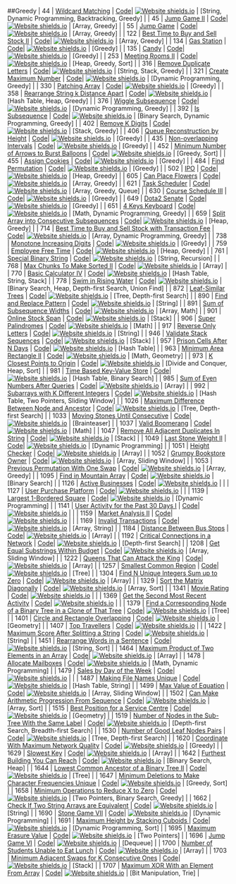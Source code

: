 ##Greedy
| 44 | [Wildcard Matching](https:///leetCode.com/problems/wildcard-matching) | [Code](https://github.com/SunilGudivada/Data-Structures-and-Algorithms/blob/master/src/com/platform/leetCode/problems/_44_WildcardMatching.java)| [![Website shields.io](https://img.shields.io/badge/Hard-critical.svg)](https://sunilgudivada.github.io/Data-Structures-and-Algorithms/) | [String, Dynamic Programming, Backtracking, Greedy] | 
| 45 | [Jump Game II](https:///leetCode.com/problems/jump-game-ii) | [Code](https://github.com/SunilGudivada/Data-Structures-and-Algorithms/blob/master/src/com/platform/leetCode/problems/_45_JumpGameII.java)| [![Website shields.io](https://img.shields.io/badge/Hard-critical.svg)](https://sunilgudivada.github.io/Data-Structures-and-Algorithms/) | [Array, Greedy] | 
| 55 | [Jump Game](https:///leetCode.com/problems/jump-game) | [Code](https://github.com/SunilGudivada/Data-Structures-and-Algorithms/blob/master/src/com/platform/leetCode/problems/_55_JumpGame.java)| [![Website shields.io](https://img.shields.io/badge/Medium-yellow.svg)](https://sunilgudivada.github.io/Data-Structures-and-Algorithms/) | [Array, Greedy] | 
| 122 | [Best Time to Buy and Sell Stock II](https:///leetCode.com/problems/best-time-to-buy-and-sell-stock-ii) | [Code](https://github.com/SunilGudivada/Data-Structures-and-Algorithms/blob/master/src/com/platform/leetCode/problems/_122_BestTimetoBuyandSellStockII.java)| [![Website shields.io](https://img.shields.io/badge/Easy-success.svg)](https://sunilgudivada.github.io/Data-Structures-and-Algorithms/) | [Array, Greedy] | 
| 134 | [Gas Station](https:///leetCode.com/problems/gas-station) | [Code](https://github.com/SunilGudivada/Data-Structures-and-Algorithms/blob/master/src/com/platform/leetCode/problems/_134_GasStation.java)| [![Website shields.io](https://img.shields.io/badge/Medium-yellow.svg)](https://sunilgudivada.github.io/Data-Structures-and-Algorithms/) | [Greedy] | 
| 135 | [Candy](https:///leetCode.com/problems/candy) | [Code](https://github.com/SunilGudivada/Data-Structures-and-Algorithms/blob/master/src/com/platform/leetCode/problems/_135_Candy.java)| [![Website shields.io](https://img.shields.io/badge/Hard-critical.svg)](https://sunilgudivada.github.io/Data-Structures-and-Algorithms/) | [Greedy] | 
| 253 | [Meeting Rooms II](https:///leetCode.com/problems/meeting-rooms-ii) | [Code](https://github.com/SunilGudivada/Data-Structures-and-Algorithms/blob/master/src/com/platform/leetCode/problems/_253_MeetingRoomsII.java)| [![Website shields.io](https://img.shields.io/badge/Medium-yellow.svg)](https://sunilgudivada.github.io/Data-Structures-and-Algorithms/) | [Heap, Greedy, Sort] | 
| 316 | [Remove Duplicate Letters](https:///leetCode.com/problems/remove-duplicate-letters) | [Code](https://github.com/SunilGudivada/Data-Structures-and-Algorithms/blob/master/src/com/platform/leetCode/problems/_316_RemoveDuplicateLetters.java)| [![Website shields.io](https://img.shields.io/badge/Medium-yellow.svg)](https://sunilgudivada.github.io/Data-Structures-and-Algorithms/) | [String, Stack, Greedy] | 
| 321 | [Create Maximum Number](https:///leetCode.com/problems/create-maximum-number) | [Code](https://github.com/SunilGudivada/Data-Structures-and-Algorithms/blob/master/src/com/platform/leetCode/problems/_321_CreateMaximumNumber.java)| [![Website shields.io](https://img.shields.io/badge/Hard-critical.svg)](https://sunilgudivada.github.io/Data-Structures-and-Algorithms/) | [Dynamic Programming, Greedy] | 
| 330 | [Patching Array](https:///leetCode.com/problems/patching-array) | [Code](https://github.com/SunilGudivada/Data-Structures-and-Algorithms/blob/master/src/com/platform/leetCode/problems/_330_PatchingArray.java)| [![Website shields.io](https://img.shields.io/badge/Hard-critical.svg)](https://sunilgudivada.github.io/Data-Structures-and-Algorithms/) | [Greedy] | 
| 358 | [Rearrange String k Distance Apart](https:///leetCode.com/problems/rearrange-string-k-distance-apart) | [Code](https://github.com/SunilGudivada/Data-Structures-and-Algorithms/blob/master/src/com/platform/leetCode/problems/_358_RearrangeStringkDistanceApart.java)| [![Website shields.io](https://img.shields.io/badge/Hard-critical.svg)](https://sunilgudivada.github.io/Data-Structures-and-Algorithms/) | [Hash Table, Heap, Greedy] | 
| 376 | [Wiggle Subsequence](https:///leetCode.com/problems/wiggle-subsequence) | [Code](https://github.com/SunilGudivada/Data-Structures-and-Algorithms/blob/master/src/com/platform/leetCode/problems/_376_WiggleSubsequence.java)| [![Website shields.io](https://img.shields.io/badge/Medium-yellow.svg)](https://sunilgudivada.github.io/Data-Structures-and-Algorithms/) | [Dynamic Programming, Greedy] | 
| 392 | [Is Subsequence](https:///leetCode.com/problems/is-subsequence) | [Code](https://github.com/SunilGudivada/Data-Structures-and-Algorithms/blob/master/src/com/platform/leetCode/problems/_392_IsSubsequence.java)| [![Website shields.io](https://img.shields.io/badge/Easy-success.svg)](https://sunilgudivada.github.io/Data-Structures-and-Algorithms/) | [Binary Search, Dynamic Programming, Greedy] | 
| 402 | [Remove K Digits](https:///leetCode.com/problems/remove-k-digits) | [Code](https://github.com/SunilGudivada/Data-Structures-and-Algorithms/blob/master/src/com/platform/leetCode/problems/_402_RemoveKDigits.java)| [![Website shields.io](https://img.shields.io/badge/Medium-yellow.svg)](https://sunilgudivada.github.io/Data-Structures-and-Algorithms/) | [Stack, Greedy] | 
| 406 | [Queue Reconstruction by Height](https:///leetCode.com/problems/queue-reconstruction-by-height) | [Code](https://github.com/SunilGudivada/Data-Structures-and-Algorithms/blob/master/src/com/platform/leetCode/problems/_406_QueueReconstructionbyHeight.java)| [![Website shields.io](https://img.shields.io/badge/Medium-yellow.svg)](https://sunilgudivada.github.io/Data-Structures-and-Algorithms/) | [Greedy] | 
| 435 | [Non-overlapping Intervals](https:///leetCode.com/problems/non-overlapping-intervals) | [Code](https://github.com/SunilGudivada/Data-Structures-and-Algorithms/blob/master/src/com/platform/leetCode/problems/_435_Non-overlappingIntervals.java)| [![Website shields.io](https://img.shields.io/badge/Medium-yellow.svg)](https://sunilgudivada.github.io/Data-Structures-and-Algorithms/) | [Greedy] | 
| 452 | [Minimum Number of Arrows to Burst Balloons](https:///leetCode.com/problems/minimum-number-of-arrows-to-burst-balloons) | [Code](https://github.com/SunilGudivada/Data-Structures-and-Algorithms/blob/master/src/com/platform/leetCode/problems/_452_MinimumNumberofArrowstoBurstBalloons.java)| [![Website shields.io](https://img.shields.io/badge/Medium-yellow.svg)](https://sunilgudivada.github.io/Data-Structures-and-Algorithms/) | [Greedy, Sort] | 
| 455 | [Assign Cookies](https:///leetCode.com/problems/assign-cookies) | [Code](https://github.com/SunilGudivada/Data-Structures-and-Algorithms/blob/master/src/com/platform/leetCode/problems/_455_AssignCookies.java)| [![Website shields.io](https://img.shields.io/badge/Easy-success.svg)](https://sunilgudivada.github.io/Data-Structures-and-Algorithms/) | [Greedy] | 
| 484 | [Find Permutation](https:///leetCode.com/problems/find-permutation) | [Code](https://github.com/SunilGudivada/Data-Structures-and-Algorithms/blob/master/src/com/platform/leetCode/problems/_484_FindPermutation.java)| [![Website shields.io](https://img.shields.io/badge/Medium-yellow.svg)](https://sunilgudivada.github.io/Data-Structures-and-Algorithms/) | [Greedy] | 
| 502 | [IPO](https:///leetCode.com/problems/ipo) | [Code](https://github.com/SunilGudivada/Data-Structures-and-Algorithms/blob/master/src/com/platform/leetCode/problems/_502_IPO.java)| [![Website shields.io](https://img.shields.io/badge/Hard-critical.svg)](https://sunilgudivada.github.io/Data-Structures-and-Algorithms/) | [Heap, Greedy] | 
| 605 | [Can Place Flowers](https:///leetCode.com/problems/can-place-flowers) | [Code](https://github.com/SunilGudivada/Data-Structures-and-Algorithms/blob/master/src/com/platform/leetCode/problems/_605_CanPlaceFlowers.java)| [![Website shields.io](https://img.shields.io/badge/Easy-success.svg)](https://sunilgudivada.github.io/Data-Structures-and-Algorithms/) | [Array, Greedy] | 
| 621 | [Task Scheduler](https:///leetCode.com/problems/task-scheduler) | [Code](https://github.com/SunilGudivada/Data-Structures-and-Algorithms/blob/master/src/com/platform/leetCode/problems/_621_TaskScheduler.java)| [![Website shields.io](https://img.shields.io/badge/Medium-yellow.svg)](https://sunilgudivada.github.io/Data-Structures-and-Algorithms/) | [Array, Greedy, Queue] | 
| 630 | [Course Schedule III](https:///leetCode.com/problems/course-schedule-iii) | [Code](https://github.com/SunilGudivada/Data-Structures-and-Algorithms/blob/master/src/com/platform/leetCode/problems/_630_CourseScheduleIII.java)| [![Website shields.io](https://img.shields.io/badge/Hard-critical.svg)](https://sunilgudivada.github.io/Data-Structures-and-Algorithms/) | [Greedy] | 
| 649 | [Dota2 Senate](https:///leetCode.com/problems/dota2-senate) | [Code](https://github.com/SunilGudivada/Data-Structures-and-Algorithms/blob/master/src/com/platform/leetCode/problems/_649_Dota2Senate.java)| [![Website shields.io](https://img.shields.io/badge/Medium-yellow.svg)](https://sunilgudivada.github.io/Data-Structures-and-Algorithms/) | [Greedy] | 
| 651 | [4 Keys Keyboard](https:///leetCode.com/problems/4-keys-keyboard) | [Code](https://github.com/SunilGudivada/Data-Structures-and-Algorithms/blob/master/src/com/platform/leetCode/problems/_651_4KeysKeyboard.java)| [![Website shields.io](https://img.shields.io/badge/Medium-yellow.svg)](https://sunilgudivada.github.io/Data-Structures-and-Algorithms/) | [Math, Dynamic Programming, Greedy] | 
| 659 | [Split Array into Consecutive Subsequences](https:///leetCode.com/problems/split-array-into-consecutive-subsequences) | [Code](https://github.com/SunilGudivada/Data-Structures-and-Algorithms/blob/master/src/com/platform/leetCode/problems/_659_SplitArrayintoConsecutiveSubsequences.java)| [![Website shields.io](https://img.shields.io/badge/Medium-yellow.svg)](https://sunilgudivada.github.io/Data-Structures-and-Algorithms/) | [Heap, Greedy] | 
| 714 | [Best Time to Buy and Sell Stock with Transaction Fee](https:///leetCode.com/problems/best-time-to-buy-and-sell-stock-with-transaction-fee) | [Code](https://github.com/SunilGudivada/Data-Structures-and-Algorithms/blob/master/src/com/platform/leetCode/problems/_714_BestTimetoBuyandSellStockwithTransactionFee.java)| [![Website shields.io](https://img.shields.io/badge/Medium-yellow.svg)](https://sunilgudivada.github.io/Data-Structures-and-Algorithms/) | [Array, Dynamic Programming, Greedy] | 
| 738 | [Monotone Increasing Digits](https:///leetCode.com/problems/monotone-increasing-digits) | [Code](https://github.com/SunilGudivada/Data-Structures-and-Algorithms/blob/master/src/com/platform/leetCode/problems/_738_MonotoneIncreasingDigits.java)| [![Website shields.io](https://img.shields.io/badge/Medium-yellow.svg)](https://sunilgudivada.github.io/Data-Structures-and-Algorithms/) | [Greedy] | 
| 759 | [Employee Free Time](https:///leetCode.com/problems/employee-free-time) | [Code](https://github.com/SunilGudivada/Data-Structures-and-Algorithms/blob/master/src/com/platform/leetCode/problems/_759_EmployeeFreeTime.java)| [![Website shields.io](https://img.shields.io/badge/Hard-critical.svg)](https://sunilgudivada.github.io/Data-Structures-and-Algorithms/) | [Heap, Greedy] | 
| 761 | [Special Binary String](https:///leetCode.com/problems/special-binary-string) | [Code](https://github.com/SunilGudivada/Data-Structures-and-Algorithms/blob/master/src/com/platform/leetCode/problems/_761_SpecialBinaryString.java)| [![Website shields.io](https://img.shields.io/badge/Hard-critical.svg)](https://sunilgudivada.github.io/Data-Structures-and-Algorithms/) | [String, Recursion] | 
| 768 | [Max Chunks To Make Sorted II](https:///leetCode.com/problems/max-chunks-to-make-sorted-ii) | [Code](https://github.com/SunilGudivada/Data-Structures-and-Algorithms/blob/master/src/com/platform/leetCode/problems/_768_MaxChunksToMakeSortedII.java)| [![Website shields.io](https://img.shields.io/badge/Hard-critical.svg)](https://sunilgudivada.github.io/Data-Structures-and-Algorithms/) | [Array] | 
| 770 | [Basic Calculator IV](https:///leetCode.com/problems/basic-calculator-iv) | [Code](https://github.com/SunilGudivada/Data-Structures-and-Algorithms/blob/master/src/com/platform/leetCode/problems/_770_BasicCalculatorIV.java)| [![Website shields.io](https://img.shields.io/badge/Hard-critical.svg)](https://sunilgudivada.github.io/Data-Structures-and-Algorithms/) | [Hash Table, String, Stack] | 
| 778 | [Swim in Rising Water](https:///leetCode.com/problems/swim-in-rising-water) | [Code](https://github.com/SunilGudivada/Data-Structures-and-Algorithms/blob/master/src/com/platform/leetCode/problems/_778_SwiminRisingWater.java)| [![Website shields.io](https://img.shields.io/badge/Hard-critical.svg)](https://sunilgudivada.github.io/Data-Structures-and-Algorithms/) | [Binary Search, Heap, Depth-first Search, Union Find] | 
| 872 | [Leaf-Similar Trees](https:///leetCode.com/problems/leaf-similar-trees) | [Code](https://github.com/SunilGudivada/Data-Structures-and-Algorithms/blob/master/src/com/platform/leetCode/problems/_872_Leaf-SimilarTrees.java)| [![Website shields.io](https://img.shields.io/badge/Easy-success.svg)](https://sunilgudivada.github.io/Data-Structures-and-Algorithms/) | [Tree, Depth-first Search] | 
| 890 | [Find and Replace Pattern](https:///leetCode.com/problems/find-and-replace-pattern) | [Code](https://github.com/SunilGudivada/Data-Structures-and-Algorithms/blob/master/src/com/platform/leetCode/problems/_890_FindandReplacePattern.java)| [![Website shields.io](https://img.shields.io/badge/Medium-yellow.svg)](https://sunilgudivada.github.io/Data-Structures-and-Algorithms/) | [String] | 
| 891 | [Sum of Subsequence Widths](https:///leetCode.com/problems/sum-of-subsequence-widths) | [Code](https://github.com/SunilGudivada/Data-Structures-and-Algorithms/blob/master/src/com/platform/leetCode/problems/_891_SumofSubsequenceWidths.java)| [![Website shields.io](https://img.shields.io/badge/Hard-critical.svg)](https://sunilgudivada.github.io/Data-Structures-and-Algorithms/) | [Array, Math] | 
| 901 | [Online Stock Span](https:///leetCode.com/problems/online-stock-span) | [Code](https://github.com/SunilGudivada/Data-Structures-and-Algorithms/blob/master/src/com/platform/leetCode/problems/_901_OnlineStockSpan.java)| [![Website shields.io](https://img.shields.io/badge/Medium-yellow.svg)](https://sunilgudivada.github.io/Data-Structures-and-Algorithms/) | [Stack] | 
| 906 | [Super Palindromes](https:///leetCode.com/problems/super-palindromes) | [Code](https://github.com/SunilGudivada/Data-Structures-and-Algorithms/blob/master/src/com/platform/leetCode/problems/_906_SuperPalindromes.java)| [![Website shields.io](https://img.shields.io/badge/Hard-critical.svg)](https://sunilgudivada.github.io/Data-Structures-and-Algorithms/) | [Math] | 
| 917 | [Reverse Only Letters](https:///leetCode.com/problems/reverse-only-letters) | [Code](https://github.com/SunilGudivada/Data-Structures-and-Algorithms/blob/master/src/com/platform/leetCode/problems/_917_ReverseOnlyLetters.java)| [![Website shields.io](https://img.shields.io/badge/Easy-success.svg)](https://sunilgudivada.github.io/Data-Structures-and-Algorithms/) | [String] | 
| 946 | [Validate Stack Sequences](https:///leetCode.com/problems/validate-stack-sequences) | [Code](https://github.com/SunilGudivada/Data-Structures-and-Algorithms/blob/master/src/com/platform/leetCode/problems/_946_ValidateStackSequences.java)| [![Website shields.io](https://img.shields.io/badge/Medium-yellow.svg)](https://sunilgudivada.github.io/Data-Structures-and-Algorithms/) | [Stack] | 
| 957 | [Prison Cells After N Days](https:///leetCode.com/problems/prison-cells-after-n-days) | [Code](https://github.com/SunilGudivada/Data-Structures-and-Algorithms/blob/master/src/com/platform/leetCode/problems/_957_PrisonCellsAfterNDays.java)| [![Website shields.io](https://img.shields.io/badge/Medium-yellow.svg)](https://sunilgudivada.github.io/Data-Structures-and-Algorithms/) | [Hash Table] | 
| 963 | [Minimum Area Rectangle II](https:///leetCode.com/problems/minimum-area-rectangle-ii) | [Code](https://github.com/SunilGudivada/Data-Structures-and-Algorithms/blob/master/src/com/platform/leetCode/problems/_963_MinimumAreaRectangleII.java)| [![Website shields.io](https://img.shields.io/badge/Medium-yellow.svg)](https://sunilgudivada.github.io/Data-Structures-and-Algorithms/) | [Math, Geometry] | 
| 973 | [K Closest Points to Origin](https:///leetCode.com/problems/k-closest-points-to-origin) | [Code](https://github.com/SunilGudivada/Data-Structures-and-Algorithms/blob/master/src/com/platform/leetCode/problems/_973_KClosestPointstoOrigin.java)| [![Website shields.io](https://img.shields.io/badge/Medium-yellow.svg)](https://sunilgudivada.github.io/Data-Structures-and-Algorithms/) | [Divide and Conquer, Heap, Sort] | 
| 981 | [Time Based Key-Value Store](https:///leetCode.com/problems/time-based-key-value-store) | [Code](https://github.com/SunilGudivada/Data-Structures-and-Algorithms/blob/master/src/com/platform/leetCode/problems/_981_TimeBasedKey-ValueStore.java)| [![Website shields.io](https://img.shields.io/badge/Medium-yellow.svg)](https://sunilgudivada.github.io/Data-Structures-and-Algorithms/) | [Hash Table, Binary Search] | 
| 985 | [Sum of Even Numbers After Queries](https:///leetCode.com/problems/sum-of-even-numbers-after-queries) | [Code](https://github.com/SunilGudivada/Data-Structures-and-Algorithms/blob/master/src/com/platform/leetCode/problems/_985_SumofEvenNumbersAfterQueries.java)| [![Website shields.io](https://img.shields.io/badge/Easy-success.svg)](https://sunilgudivada.github.io/Data-Structures-and-Algorithms/) | [Array] | 
| 992 | [Subarrays with K Different Integers](https:///leetCode.com/problems/subarrays-with-k-different-integers) | [Code](https://github.com/SunilGudivada/Data-Structures-and-Algorithms/blob/master/src/com/platform/leetCode/problems/_992_SubarrayswithKDifferentIntegers.java)| [![Website shields.io](https://img.shields.io/badge/Hard-critical.svg)](https://sunilgudivada.github.io/Data-Structures-and-Algorithms/) | [Hash Table, Two Pointers, Sliding Window] | 
| 1026 | [Maximum Difference Between Node and Ancestor](https:///leetCode.com/problems/maximum-difference-between-node-and-ancestor) | [Code](https://github.com/SunilGudivada/Data-Structures-and-Algorithms/blob/master/src/com/platform/leetCode/problems/_1026_MaximumDifferenceBetweenNodeandAncestor.java)| [![Website shields.io](https://img.shields.io/badge/Medium-yellow.svg)](https://sunilgudivada.github.io/Data-Structures-and-Algorithms/) | [Tree, Depth-first Search] | 
| 1033 | [Moving Stones Until Consecutive](https:///leetCode.com/problems/moving-stones-until-consecutive) | [Code](https://github.com/SunilGudivada/Data-Structures-and-Algorithms/blob/master/src/com/platform/leetCode/problems/_1033_MovingStonesUntilConsecutive.java)| [![Website shields.io](https://img.shields.io/badge/Easy-success.svg)](https://sunilgudivada.github.io/Data-Structures-and-Algorithms/) | [Brainteaser] | 
| 1037 | [Valid Boomerang](https:///leetCode.com/problems/valid-boomerang) | [Code](https://github.com/SunilGudivada/Data-Structures-and-Algorithms/blob/master/src/com/platform/leetCode/problems/_1037_ValidBoomerang.java)| [![Website shields.io](https://img.shields.io/badge/Easy-success.svg)](https://sunilgudivada.github.io/Data-Structures-and-Algorithms/) | [Math] | 
| 1047 | [Remove All Adjacent Duplicates In String](https:///leetCode.com/problems/remove-all-adjacent-duplicates-in-string) | [Code](https://github.com/SunilGudivada/Data-Structures-and-Algorithms/blob/master/src/com/platform/leetCode/problems/_1047_RemoveAllAdjacentDuplicatesInString.java)| [![Website shields.io](https://img.shields.io/badge/Easy-success.svg)](https://sunilgudivada.github.io/Data-Structures-and-Algorithms/) | [Stack] | 
| 1049 | [Last Stone Weight II](https:///leetCode.com/problems/last-stone-weight-ii) | [Code](https://github.com/SunilGudivada/Data-Structures-and-Algorithms/blob/master/src/com/platform/leetCode/problems/_1049_LastStoneWeightII.java)| [![Website shields.io](https://img.shields.io/badge/Medium-yellow.svg)](https://sunilgudivada.github.io/Data-Structures-and-Algorithms/) | [Dynamic Programming] | 
| 1051 | [Height Checker](https:///leetCode.com/problems/height-checker) | [Code](https://github.com/SunilGudivada/Data-Structures-and-Algorithms/blob/master/src/com/platform/leetCode/problems/_1051_HeightChecker.java)| [![Website shields.io](https://img.shields.io/badge/Easy-success.svg)](https://sunilgudivada.github.io/Data-Structures-and-Algorithms/) | [Array] | 
| 1052 | [Grumpy Bookstore Owner](https:///leetCode.com/problems/grumpy-bookstore-owner) | [Code](https://github.com/SunilGudivada/Data-Structures-and-Algorithms/blob/master/src/com/platform/leetCode/problems/_1052_GrumpyBookstoreOwner.java)| [![Website shields.io](https://img.shields.io/badge/Medium-yellow.svg)](https://sunilgudivada.github.io/Data-Structures-and-Algorithms/) | [Array, Sliding Window] | 
| 1053 | [Previous Permutation With One Swap](https:///leetCode.com/problems/previous-permutation-with-one-swap) | [Code](https://github.com/SunilGudivada/Data-Structures-and-Algorithms/blob/master/src/com/platform/leetCode/problems/_1053_PreviousPermutationWithOneSwap.java)| [![Website shields.io](https://img.shields.io/badge/Medium-yellow.svg)](https://sunilgudivada.github.io/Data-Structures-and-Algorithms/) | [Array, Greedy] | 
| 1095 | [Find in Mountain Array](https:///leetCode.com/problems/find-in-mountain-array) | [Code](https://github.com/SunilGudivada/Data-Structures-and-Algorithms/blob/master/src/com/platform/leetCode/problems/_1095_FindinMountainArray.java)| [![Website shields.io](https://img.shields.io/badge/Hard-critical.svg)](https://sunilgudivada.github.io/Data-Structures-and-Algorithms/) | [Binary Search] | 
| 1126 | [Active Businesses](https:///leetCode.com/problems/active-businesses) | [Code](https://github.com/SunilGudivada/Data-Structures-and-Algorithms/blob/master/src/com/platform/leetCode/problems/_1126_ActiveBusinesses.java)| [![Website shields.io](https://img.shields.io/badge/Medium-yellow.svg)](https://sunilgudivada.github.io/Data-Structures-and-Algorithms/) |  | 
| 1127 | [User Purchase Platform](https:///leetCode.com/problems/user-purchase-platform) | [Code](https://github.com/SunilGudivada/Data-Structures-and-Algorithms/blob/master/src/com/platform/leetCode/problems/_1127_UserPurchasePlatform.java)| [![Website shields.io](https://img.shields.io/badge/Hard-critical.svg)](https://sunilgudivada.github.io/Data-Structures-and-Algorithms/) |  | 
| 1139 | [Largest 1-Bordered Square](https:///leetCode.com/problems/largest-1-bordered-square) | [Code](https://github.com/SunilGudivada/Data-Structures-and-Algorithms/blob/master/src/com/platform/leetCode/problems/_1139_Largest1-BorderedSquare.java)| [![Website shields.io](https://img.shields.io/badge/Medium-yellow.svg)](https://sunilgudivada.github.io/Data-Structures-and-Algorithms/) | [Dynamic Programming] | 
| 1141 | [User Activity for the Past 30 Days I](https:///leetCode.com/problems/user-activity-for-the-past-30-days-i) | [Code](https://github.com/SunilGudivada/Data-Structures-and-Algorithms/blob/master/src/com/platform/leetCode/problems/_1141_UserActivityforthePast30DaysI.java)| [![Website shields.io](https://img.shields.io/badge/Easy-success.svg)](https://sunilgudivada.github.io/Data-Structures-and-Algorithms/) |  | 
| 1159 | [Market Analysis II](https:///leetCode.com/problems/market-analysis-ii) | [Code](https://github.com/SunilGudivada/Data-Structures-and-Algorithms/blob/master/src/com/platform/leetCode/problems/_1159_MarketAnalysisII.java)| [![Website shields.io](https://img.shields.io/badge/Hard-critical.svg)](https://sunilgudivada.github.io/Data-Structures-and-Algorithms/) |  | 
| 1169 | [Invalid Transactions](https:///leetCode.com/problems/invalid-transactions) | [Code](https://github.com/SunilGudivada/Data-Structures-and-Algorithms/blob/master/src/com/platform/leetCode/problems/_1169_InvalidTransactions.java)| [![Website shields.io](https://img.shields.io/badge/Medium-yellow.svg)](https://sunilgudivada.github.io/Data-Structures-and-Algorithms/) | [Array, String] | 
| 1184 | [Distance Between Bus Stops](https:///leetCode.com/problems/distance-between-bus-stops) | [Code](https://github.com/SunilGudivada/Data-Structures-and-Algorithms/blob/master/src/com/platform/leetCode/problems/_1184_DistanceBetweenBusStops.java)| [![Website shields.io](https://img.shields.io/badge/Easy-success.svg)](https://sunilgudivada.github.io/Data-Structures-and-Algorithms/) | [Array] | 
| 1192 | [Critical Connections in a Network](https:///leetCode.com/problems/critical-connections-in-a-network) | [Code](https://github.com/SunilGudivada/Data-Structures-and-Algorithms/blob/master/src/com/platform/leetCode/problems/_1192_CriticalConnectionsinaNetwork.java)| [![Website shields.io](https://img.shields.io/badge/Hard-critical.svg)](https://sunilgudivada.github.io/Data-Structures-and-Algorithms/) | [Depth-first Search] | 
| 1208 | [Get Equal Substrings Within Budget](https:///leetCode.com/problems/get-equal-substrings-within-budget) | [Code](https://github.com/SunilGudivada/Data-Structures-and-Algorithms/blob/master/src/com/platform/leetCode/problems/_1208_GetEqualSubstringsWithinBudget.java)| [![Website shields.io](https://img.shields.io/badge/Medium-yellow.svg)](https://sunilgudivada.github.io/Data-Structures-and-Algorithms/) | [Array, Sliding Window] | 
| 1222 | [Queens That Can Attack the King](https:///leetCode.com/problems/queens-that-can-attack-the-king) | [Code](https://github.com/SunilGudivada/Data-Structures-and-Algorithms/blob/master/src/com/platform/leetCode/problems/_1222_QueensThatCanAttacktheKing.java)| [![Website shields.io](https://img.shields.io/badge/Medium-yellow.svg)](https://sunilgudivada.github.io/Data-Structures-and-Algorithms/) | [Array] | 
| 1257 | [Smallest Common Region](https:///leetCode.com/problems/smallest-common-region) | [Code](https://github.com/SunilGudivada/Data-Structures-and-Algorithms/blob/master/src/com/platform/leetCode/problems/_1257_SmallestCommonRegion.java)| [![Website shields.io](https://img.shields.io/badge/Medium-yellow.svg)](https://sunilgudivada.github.io/Data-Structures-and-Algorithms/) | [Tree] | 
| 1304 | [Find N Unique Integers Sum up to Zero](https:///leetCode.com/problems/find-n-unique-integers-sum-up-to-zero) | [Code](https://github.com/SunilGudivada/Data-Structures-and-Algorithms/blob/master/src/com/platform/leetCode/problems/_1304_FindNUniqueIntegersSumuptoZero.java)| [![Website shields.io](https://img.shields.io/badge/Easy-success.svg)](https://sunilgudivada.github.io/Data-Structures-and-Algorithms/) | [Array] | 
| 1329 | [Sort the Matrix Diagonally](https:///leetCode.com/problems/sort-the-matrix-diagonally) | [Code](https://github.com/SunilGudivada/Data-Structures-and-Algorithms/blob/master/src/com/platform/leetCode/problems/_1329_SorttheMatrixDiagonally.java)| [![Website shields.io](https://img.shields.io/badge/Medium-yellow.svg)](https://sunilgudivada.github.io/Data-Structures-and-Algorithms/) | [Array, Sort] | 
| 1341 | [Movie Rating](https:///leetCode.com/problems/movie-rating) | [Code](https://github.com/SunilGudivada/Data-Structures-and-Algorithms/blob/master/src/com/platform/leetCode/problems/_1341_MovieRating.java)| [![Website shields.io](https://img.shields.io/badge/Medium-yellow.svg)](https://sunilgudivada.github.io/Data-Structures-and-Algorithms/) |  | 
| 1369 | [Get the Second Most Recent Activity](https:///leetCode.com/problems/get-the-second-most-recent-activity) | [Code](https://github.com/SunilGudivada/Data-Structures-and-Algorithms/blob/master/src/com/platform/leetCode/problems/_1369_GettheSecondMostRecentActivity.java)| [![Website shields.io](https://img.shields.io/badge/Hard-critical.svg)](https://sunilgudivada.github.io/Data-Structures-and-Algorithms/) |  | 
| 1379 | [Find a Corresponding Node of a Binary Tree in a Clone of That Tree](https:///leetCode.com/problems/find-a-corresponding-node-of-a-binary-tree-in-a-clone-of-that-tree) | [Code](https://github.com/SunilGudivada/Data-Structures-and-Algorithms/blob/master/src/com/platform/leetCode/problems/_1379_FindaCorrespondingNodeofaBinaryTreeinaCloneofThatTree.java)| [![Website shields.io](https://img.shields.io/badge/Medium-yellow.svg)](https://sunilgudivada.github.io/Data-Structures-and-Algorithms/) | [Tree] | 
| 1401 | [Circle and Rectangle Overlapping](https:///leetCode.com/problems/circle-and-rectangle-overlapping) | [Code](https://github.com/SunilGudivada/Data-Structures-and-Algorithms/blob/master/src/com/platform/leetCode/problems/_1401_CircleandRectangleOverlapping.java)| [![Website shields.io](https://img.shields.io/badge/Medium-yellow.svg)](https://sunilgudivada.github.io/Data-Structures-and-Algorithms/) | [Geometry] | 
| 1407 | [Top Travellers](https:///leetCode.com/problems/top-travellers) | [Code](https://github.com/SunilGudivada/Data-Structures-and-Algorithms/blob/master/src/com/platform/leetCode/problems/_1407_TopTravellers.java)| [![Website shields.io](https://img.shields.io/badge/Easy-success.svg)](https://sunilgudivada.github.io/Data-Structures-and-Algorithms/) |  | 
| 1422 | [Maximum Score After Splitting a String](https:///leetCode.com/problems/maximum-score-after-splitting-a-string) | [Code](https://github.com/SunilGudivada/Data-Structures-and-Algorithms/blob/master/src/com/platform/leetCode/problems/_1422_MaximumScoreAfterSplittingaString.java)| [![Website shields.io](https://img.shields.io/badge/Easy-success.svg)](https://sunilgudivada.github.io/Data-Structures-and-Algorithms/) | [String] | 
| 1451 | [Rearrange Words in a Sentence](https:///leetCode.com/problems/rearrange-words-in-a-sentence) | [Code](https://github.com/SunilGudivada/Data-Structures-and-Algorithms/blob/master/src/com/platform/leetCode/problems/_1451_RearrangeWordsinaSentence.java)| [![Website shields.io](https://img.shields.io/badge/Medium-yellow.svg)](https://sunilgudivada.github.io/Data-Structures-and-Algorithms/) | [String, Sort] | 
| 1464 | [Maximum Product of Two Elements in an Array](https:///leetCode.com/problems/maximum-product-of-two-elements-in-an-array) | [Code](https://github.com/SunilGudivada/Data-Structures-and-Algorithms/blob/master/src/com/platform/leetCode/problems/_1464_MaximumProductofTwoElementsinanArray.java)| [![Website shields.io](https://img.shields.io/badge/Easy-success.svg)](https://sunilgudivada.github.io/Data-Structures-and-Algorithms/) | [Array] | 
| 1478 | [Allocate Mailboxes](https:///leetCode.com/problems/allocate-mailboxes) | [Code](https://github.com/SunilGudivada/Data-Structures-and-Algorithms/blob/master/src/com/platform/leetCode/problems/_1478_AllocateMailboxes.java)| [![Website shields.io](https://img.shields.io/badge/Hard-critical.svg)](https://sunilgudivada.github.io/Data-Structures-and-Algorithms/) | [Math, Dynamic Programming] | 
| 1479 | [Sales by Day of the Week](https:///leetCode.com/problems/sales-by-day-of-the-week) | [Code](https://github.com/SunilGudivada/Data-Structures-and-Algorithms/blob/master/src/com/platform/leetCode/problems/_1479_SalesbyDayoftheWeek.java)| [![Website shields.io](https://img.shields.io/badge/Hard-critical.svg)](https://sunilgudivada.github.io/Data-Structures-and-Algorithms/) |  | 
| 1487 | [Making File Names Unique](https:///leetCode.com/problems/making-file-names-unique) | [Code](https://github.com/SunilGudivada/Data-Structures-and-Algorithms/blob/master/src/com/platform/leetCode/problems/_1487_MakingFileNamesUnique.java)| [![Website shields.io](https://img.shields.io/badge/Medium-yellow.svg)](https://sunilgudivada.github.io/Data-Structures-and-Algorithms/) | [Hash Table, String] | 
| 1499 | [Max Value of Equation](https:///leetCode.com/problems/max-value-of-equation) | [Code](https://github.com/SunilGudivada/Data-Structures-and-Algorithms/blob/master/src/com/platform/leetCode/problems/_1499_MaxValueofEquation.java)| [![Website shields.io](https://img.shields.io/badge/Hard-critical.svg)](https://sunilgudivada.github.io/Data-Structures-and-Algorithms/) | [Array, Sliding Window] | 
| 1502 | [Can Make Arithmetic Progression From Sequence](https:///leetCode.com/problems/can-make-arithmetic-progression-from-sequence) | [Code](https://github.com/SunilGudivada/Data-Structures-and-Algorithms/blob/master/src/com/platform/leetCode/problems/_1502_CanMakeArithmeticProgressionFromSequence.java)| [![Website shields.io](https://img.shields.io/badge/Easy-success.svg)](https://sunilgudivada.github.io/Data-Structures-and-Algorithms/) | [Array, Sort] | 
| 1515 | [Best Position for a Service Centre](https:///leetCode.com/problems/best-position-for-a-service-centre) | [Code](https://github.com/SunilGudivada/Data-Structures-and-Algorithms/blob/master/src/com/platform/leetCode/problems/_1515_BestPositionforaServiceCentre.java)| [![Website shields.io](https://img.shields.io/badge/Hard-critical.svg)](https://sunilgudivada.github.io/Data-Structures-and-Algorithms/) | [Geometry] | 
| 1519 | [Number of Nodes in the Sub-Tree With the Same Label](https:///leetCode.com/problems/number-of-nodes-in-the-sub-tree-with-the-same-label) | [Code](https://github.com/SunilGudivada/Data-Structures-and-Algorithms/blob/master/src/com/platform/leetCode/problems/_1519_NumberofNodesintheSub-TreeWiththeSameLabel.java)| [![Website shields.io](https://img.shields.io/badge/Medium-yellow.svg)](https://sunilgudivada.github.io/Data-Structures-and-Algorithms/) | [Depth-first Search, Breadth-first Search] | 
| 1530 | [Number of Good Leaf Nodes Pairs](https:///leetCode.com/problems/number-of-good-leaf-nodes-pairs) | [Code](https://github.com/SunilGudivada/Data-Structures-and-Algorithms/blob/master/src/com/platform/leetCode/problems/_1530_NumberofGoodLeafNodesPairs.java)| [![Website shields.io](https://img.shields.io/badge/Medium-yellow.svg)](https://sunilgudivada.github.io/Data-Structures-and-Algorithms/) | [Tree, Depth-first Search] | 
| 1620 | [Coordinate With Maximum Network Quality](https:///leetCode.com/problems/coordinate-with-maximum-network-quality) | [Code](https://github.com/SunilGudivada/Data-Structures-and-Algorithms/blob/master/src/com/platform/leetCode/problems/_1620_CoordinateWithMaximumNetworkQuality.java)| [![Website shields.io](https://img.shields.io/badge/Medium-yellow.svg)](https://sunilgudivada.github.io/Data-Structures-and-Algorithms/) | [Greedy] | 
| 1629 | [Slowest Key](https:///leetCode.com/problems/slowest-key) | [Code](https://github.com/SunilGudivada/Data-Structures-and-Algorithms/blob/master/src/com/platform/leetCode/problems/_1629_SlowestKey.java)| [![Website shields.io](https://img.shields.io/badge/Easy-success.svg)](https://sunilgudivada.github.io/Data-Structures-and-Algorithms/) | [Array] | 
| 1642 | [Furthest Building You Can Reach](https:///leetCode.com/problems/furthest-building-you-can-reach) | [Code](https://github.com/SunilGudivada/Data-Structures-and-Algorithms/blob/master/src/com/platform/leetCode/problems/_1642_FurthestBuildingYouCanReach.java)| [![Website shields.io](https://img.shields.io/badge/Medium-yellow.svg)](https://sunilgudivada.github.io/Data-Structures-and-Algorithms/) | [Binary Search, Heap] | 
| 1644 | [Lowest Common Ancestor of a Binary Tree II](https:///leetCode.com/problems/lowest-common-ancestor-of-a-binary-tree-ii) | [Code](https://github.com/SunilGudivada/Data-Structures-and-Algorithms/blob/master/src/com/platform/leetCode/problems/_1644_LowestCommonAncestorofaBinaryTreeII.java)| [![Website shields.io](https://img.shields.io/badge/Medium-yellow.svg)](https://sunilgudivada.github.io/Data-Structures-and-Algorithms/) | [Tree] | 
| 1647 | [Minimum Deletions to Make Character Frequencies Unique](https:///leetCode.com/problems/minimum-deletions-to-make-character-frequencies-unique) | [Code](https://github.com/SunilGudivada/Data-Structures-and-Algorithms/blob/master/src/com/platform/leetCode/problems/_1647_MinimumDeletionstoMakeCharacterFrequenciesUnique.java)| [![Website shields.io](https://img.shields.io/badge/Medium-yellow.svg)](https://sunilgudivada.github.io/Data-Structures-and-Algorithms/) | [Greedy, Sort] | 
| 1658 | [Minimum Operations to Reduce X to Zero](https:///leetCode.com/problems/minimum-operations-to-reduce-x-to-zero) | [Code](https://github.com/SunilGudivada/Data-Structures-and-Algorithms/blob/master/src/com/platform/leetCode/problems/_1658_MinimumOperationstoReduceXtoZero.java)| [![Website shields.io](https://img.shields.io/badge/Medium-yellow.svg)](https://sunilgudivada.github.io/Data-Structures-and-Algorithms/) | [Two Pointers, Binary Search, Greedy] | 
| 1662 | [Check If Two String Arrays are Equivalent](https:///leetCode.com/problems/check-if-two-string-arrays-are-equivalent) | [Code](https://github.com/SunilGudivada/Data-Structures-and-Algorithms/blob/master/src/com/platform/leetCode/problems/_1662_CheckIfTwoStringArraysareEquivalent.java)| [![Website shields.io](https://img.shields.io/badge/Easy-success.svg)](https://sunilgudivada.github.io/Data-Structures-and-Algorithms/) | [String] | 
| 1690 | [Stone Game VII](https:///leetCode.com/problems/stone-game-vii) | [Code](https://github.com/SunilGudivada/Data-Structures-and-Algorithms/blob/master/src/com/platform/leetCode/problems/_1690_StoneGameVII.java)| [![Website shields.io](https://img.shields.io/badge/Medium-yellow.svg)](https://sunilgudivada.github.io/Data-Structures-and-Algorithms/) | [Dynamic Programming] | 
| 1691 | [Maximum Height by Stacking Cuboids ](https:///leetCode.com/problems/maximum-height-by-stacking-cuboids) | [Code](https://github.com/SunilGudivada/Data-Structures-and-Algorithms/blob/master/src/com/platform/leetCode/problems/_1691_MaximumHeightbyStackingCuboids.java)| [![Website shields.io](https://img.shields.io/badge/Hard-critical.svg)](https://sunilgudivada.github.io/Data-Structures-and-Algorithms/) | [Dynamic Programming, Sort] | 
| 1695 | [Maximum Erasure Value](https:///leetCode.com/problems/maximum-erasure-value) | [Code](https://github.com/SunilGudivada/Data-Structures-and-Algorithms/blob/master/src/com/platform/leetCode/problems/_1695_MaximumErasureValue.java)| [![Website shields.io](https://img.shields.io/badge/Medium-yellow.svg)](https://sunilgudivada.github.io/Data-Structures-and-Algorithms/) | [Two Pointers] | 
| 1696 | [Jump Game VI](https:///leetCode.com/problems/jump-game-vi) | [Code](https://github.com/SunilGudivada/Data-Structures-and-Algorithms/blob/master/src/com/platform/leetCode/problems/_1696_JumpGameVI.java)| [![Website shields.io](https://img.shields.io/badge/Medium-yellow.svg)](https://sunilgudivada.github.io/Data-Structures-and-Algorithms/) | [Dequeue] | 
| 1700 | [Number of Students Unable to Eat Lunch](https:///leetCode.com/problems/number-of-students-unable-to-eat-lunch) | [Code](https://github.com/SunilGudivada/Data-Structures-and-Algorithms/blob/master/src/com/platform/leetCode/problems/_1700_NumberofStudentsUnabletoEatLunch.java)| [![Website shields.io](https://img.shields.io/badge/Easy-success.svg)](https://sunilgudivada.github.io/Data-Structures-and-Algorithms/) | [Array] | 
| 1703 | [Minimum Adjacent Swaps for K Consecutive Ones](https:///leetCode.com/problems/minimum-adjacent-swaps-for-k-consecutive-ones) | [Code](https://github.com/SunilGudivada/Data-Structures-and-Algorithms/blob/master/src/com/platform/leetCode/problems/_1703_MinimumAdjacentSwapsforKConsecutiveOnes.java)| [![Website shields.io](https://img.shields.io/badge/Hard-critical.svg)](https://sunilgudivada.github.io/Data-Structures-and-Algorithms/) | [Stack] | 
| 1707 | [Maximum XOR With an Element From Array](https:///leetCode.com/problems/maximum-xor-with-an-element-from-array) | [Code](https://github.com/SunilGudivada/Data-Structures-and-Algorithms/blob/master/src/com/platform/leetCode/problems/_1707_MaximumXORWithanElementFromArray.java)| [![Website shields.io](https://img.shields.io/badge/Hard-critical.svg)](https://sunilgudivada.github.io/Data-Structures-and-Algorithms/) | [Bit Manipulation, Trie] | 
